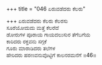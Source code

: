 +++
title = "046 ಏರುವಡೆದರು ಕೆಲರು"

+++
ಏರುವಡೆದರು ಕೆಲರು ಕೆಲರಸು  
ಸೂರೆಯೋದುದು ಮತ್ತೆ ಕೆಲರೆದೆ  
ಡೋರುಗಳ ಪೂರಾಯ ಗಾಯದಲುಸುರ ತೆಗೆಬಗೆಯ  
ಕಾರಿದರು ರಕ್ತವನು ಸಗ್ಗಕೆ  
ಗೂರು ಮಾರಾಡಿದರು ತಲೆಗಳ  
ಹೇರಿದರು ಹರಣವನುವೊಟ್ಟಿಗೆ ಕಾಲನರಮನೆಗೆ      ॥46॥
